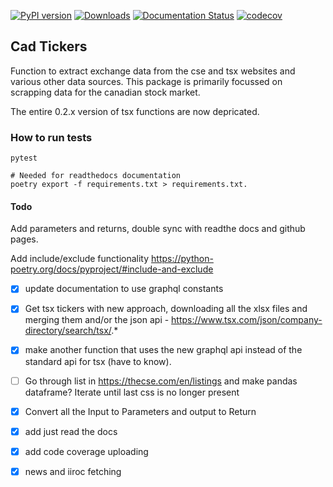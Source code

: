 [![PyPI version](https://badge.fury.io/py/cad-tickers.svg)](https://badge.fury.io/py/cad-tickers) [![Downloads](https://pepy.tech/badge/cad-tickers)](https://pepy.tech/project/cad-tickers) [![Documentation Status](https://readthedocs.org/projects/cad-tickers/badge/?version=latest)](https://cad-tickers.readthedocs.io/en/latest/?badge=latest) [![codecov](https://codecov.io/gh/FriendlyUser/cad_tickers/branch/master/graph/badge.svg)](https://codecov.io/gh/FriendlyUser/cad_tickers)
 
## Cad Tickers
Function to extract exchange data from the cse and tsx websites and various other data sources. This package is primarily focussed on scrapping data for the canadian stock market.


The entire 0.2.x version of tsx functions are now depricated.


### How to run tests

```
pytest
```

```
# Needed for readthedocs documentation
poetry export -f requirements.txt > requirements.txt.
```

#### Todo

Add parameters and returns, double sync with readthe docs and github pages.

Add include/exclude functionality https://python-poetry.org/docs/pyproject/#include-and-exclude
- [x] update documentation to use graphql constants
- [x] Get tsx tickers with new approach, downloading
all the xlsx files and merging them and/or the json api - https://www.tsx.com/json/company-directory/search/tsx/.*

- [x] make another function that uses the new graphql api instead of the standard api for tsx (have to know).
- [ ] Go through list in https://thecse.com/en/listings and make pandas dataframe?
Iterate until last css is no longer present
- [x] Convert all the Input to Parameters and output to Return
- [x] add just read the docs
- [x] add code coverage uploading 
- [x] news and iiroc fetching
